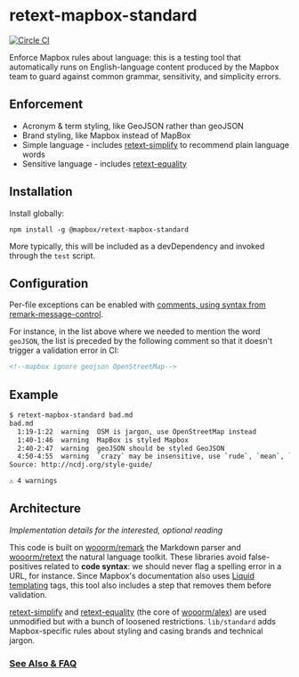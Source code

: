 # retext-mapbox-standard

[![Circle CI](https://circleci.com/gh/mapbox/retext-mapbox-standard.svg?style=svg)](https://circleci.com/gh/mapbox/retext-mapbox-standard)

Enforce Mapbox rules about language: this is a testing tool that automatically
runs on English-language content produced by the Mapbox team to guard against
common grammar, sensitivity, and simplicity errors.

## Enforcement

<!--mapbox ignore geojson OpenStreetMap-->
* Acronym & term styling, like GeoJSON rather than geoJSON
* Brand styling, like Mapbox instead of MapBox
* Simple language - includes [retext-simplify](https://github.com/wooorm/retext-simplify) to recommend
  plain language words
* Sensitive language - includes [retext-equality](https://github.com/wooorm/retext-equality)

## Installation

Install globally:

    npm install -g @mapbox/retext-mapbox-standard

More typically, this will be included as a devDependency and invoked through
the `test` script.

## Configuration

Per-file exceptions can be enabled with [comments, using syntax from
remark-message-control](https://github.com/wooorm/remark-message-control/).

For instance, in the list above where we needed to mention the word
`geoJSON`, the list is preceded by the following comment so that it doesn't
trigger a validation error in CI:

```html
<!--mapbox ignore geojson OpenStreetMap-->
```

## Example

```sh
$ retext-mapbox-standard bad.md
bad.md
  1:19-1:22  warning  OSM is jargon, use OpenStreetMap instead
  1:40-1:46  warning  MapBox is styled Mapbox
  2:40-2:47  warning  geoJSON should be styled GeoJSON
  4:50-4:55  warning  `crazy` may be insensitive, use `rude`, `mean`, `disgusting`, `vile`, `person with symptoms of mental illness`, `person with mental illness`, `person with symptoms of a mental disorder`, `person with a mental disorder` instead
Source: http://ncdj.org/style-guide/

⚠ 4 warnings
```

## Architecture

_Implementation details for the interested, optional reading_

This code is built on [wooorm/remark](https://github.com/wooorm/remark) the Markdown parser and [wooorm/retext](https://github.com/wooorm/retext) the natural language toolkit. These libraries avoid false-positives related to **code syntax**: we should never flag a spelling error in a URL, for instance. Since Mapbox's documentation also uses [Liquid templating](http://liquidmarkup.org/) tags, this tool also includes a step that removes them before validation.

[retext-simplify](https://github.com/wooorm/retext-simplify) and [retext-equality](https://github.com/wooorm/retext-equality) (the core of [wooorm/alex](https://github.com/wooorm/alex)) are used unmodified but with a bunch of loosened restrictions. `lib/standard` adds Mapbox-specific rules about styling and casing brands and technical jargon.

### [See Also & FAQ](https://github.com/mapbox/retext-mapbox-standard/wiki)
